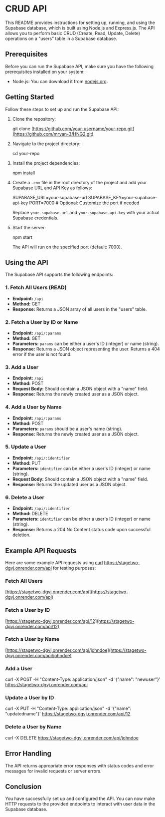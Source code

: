 # CRUD API 

This README provides instructions for setting up, running, and using the Supabase database, which is built using Node.js and Express.js. The API allows you to perform basic CRUD (Create, Read, Update, Delete) operations on a "users" table in a Supabase database.

## Prerequisites

Before you can run the Supabase API, make sure you have the following prerequisites installed on your system:

- Node.js: You can download it from [nodejs.org](https://nodejs.org/).

## Getting Started

Follow these steps to set up and run the Supabase API:


1. Clone the repository:

   git clone [https://github.com/your-username/your-repo.git](https://github.com/mryan-3/HNG2.git)

2. Navigate to the project directory:

   cd your-repo

3. Install the project dependencies:

   npm install

4. Create a `.env` file in the root directory of the project and add your Supabase URL and API Key as follows:

   SUPABASE_URL=your-supabase-url
   SUPABASE_KEY=your-supabase-api-key
   PORT=7000 # Optional: Customize the port if needed

   Replace `your-supabase-url` and `your-supabase-api-key` with your actual Supabase credentials.

5. Start the server:

   npm start

   The API will run on the specified port (default: 7000).

## Using the API

The Supabase API supports the following endpoints:

### 1. Fetch All Users (READ)

- **Endpoint:** `/api`
- **Method:** GET
- **Response:** Returns a JSON array of all users in the "users" table.

### 2. Fetch a User by ID or Name

- **Endpoint:** `/api/:params`
- **Method:** GET
- **Parameters:** `params` can be either a user's ID (integer) or name (string).
- **Response:** Returns a JSON object representing the user. Returns a 404 error if the user is not found.

### 3. Add a User

- **Endpoint:** `/api`
- **Method:** POST
- **Request Body:** Should contain a JSON object with a "name" field.
- **Response:** Returns the newly created user as a JSON object.

### 4. Add a User by Name

- **Endpoint:** `/api/:params`
- **Method:** POST
- **Parameters:** `params` should be a user's name (string).
- **Response:** Returns the newly created user as a JSON object.

### 5. Update a User

- **Endpoint:** `/api/:identifier`
- **Method:** PUT
- **Parameters:** `identifier` can be either a user's ID (integer) or name (string).
- **Request Body:** Should contain a JSON object with a "name" field.
- **Response:** Returns the updated user as a JSON object.

### 6. Delete a User

- **Endpoint:** `/api/:identifier`
- **Method:** DELETE
- **Parameters:** `identifier` can be either a user's ID (integer) or name (string).
- **Response:** Returns a 204 No Content status code upon successful deletion.

## Example API Requests

Here are some example API requests using [curl](https://stagetwo-dgvj.onrender.com/api) https://stagetwo-dgvj.onrender.com/api for testing purposes:

### Fetch All Users
[https://stagetwo-dgvj.onrender.com/api](https://stagetwo-dgvj.onrender.com/api)

### Fetch a User by ID
[https://stagetwo-dgvj.onrender.com/api/12](https://stagetwo-dgvj.onrender.com/api/12)

### Fetch a User by Name
[https://stagetwo-dgvj.onrender.com/api/johndoe](https://stagetwo-dgvj.onrender.com/api/johndoe)

### Add a User


curl -X POST -H "Content-Type: application/json" -d '{"name": "newuser"}' https://stagetwo-dgvj.onrender.com/api


### Update a User by ID


curl -X PUT -H "Content-Type: application/json" -d '{"name": "updatedname"}' https://stagetwo-dgvj.onrender.com/api/12


### Delete a User by Name


curl -X DELETE https://stagetwo-dgvj.onrender.com/api/johndoe


## Error Handling

The API returns appropriate error responses with status codes and error messages for invalid requests or server errors.
## Conclusion

You have successfully set up and configured the API. You can now make HTTP requests to the provided endpoints to interact with user data in the Supabase database.

